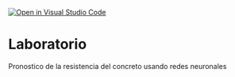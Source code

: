 [![Open in Visual Studio Code](https://classroom.github.com/assets/open-in-vscode-c66648af7eb3fe8bc4f294546bfd86ef473780cde1dea487d3c4ff354943c9ae.svg)](https://classroom.github.com/online_ide?assignment_repo_id=7952527&assignment_repo_type=AssignmentRepo)
# Laboratorio
Pronostico de la resistencia del concreto usando redes neuronales
